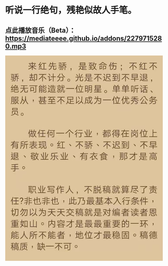 # 听说一行绝句，残艳似故人手笔。
点此播放音乐（Beta）：
https://mediateeee.github.io/addons/2279715280.mp3
--
![yalong](https://github.com/Mediateeee/mediateeee.github.io/blob/main/addons/yalong0.jpg?raw=true "yalong")
